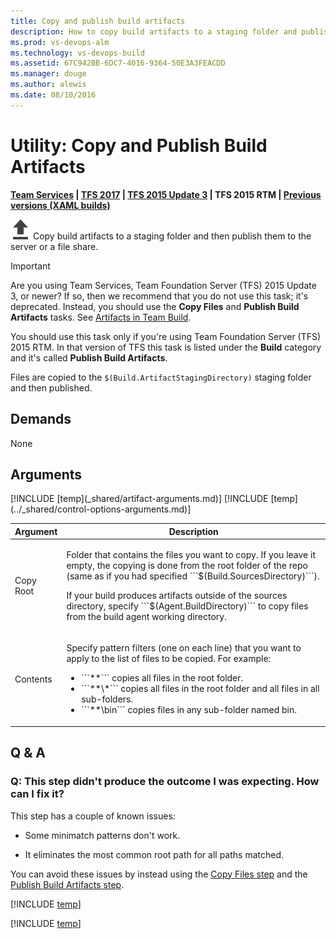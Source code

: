 ```yaml
---
title: Copy and publish build artifacts
description: How to copy build artifacts to a staging folder and publish them with Visual Studio Team Services
ms.prod: vs-devops-alm
ms.technology: vs-devops-build
ms.assetid: 67C942BB-6DC7-4016-9364-50E3A3FEACDD
ms.manager: douge
ms.author: alewis
ms.date: 08/10/2016
---
```


# Utility: Copy and Publish Build Artifacts

**[Team Services](publish-build-artifacts.md) | [TFS 2017](publish-build-artifacts.md) | [TFS 2015 Update 3](publish-build-artifacts.md) | TFS 2015 RTM | [Previous versions (XAML builds)](http://msdn.microsoft.com/library/ms181709%28v=vs.120%29.aspx)**

![](_img/copy-and-publish-build-artifacts.png) Copy build artifacts to a staging folder and then publish them to the server or a file share.

> [!IMPORTANT]
> 
> Are you using Team Services, Team Foundation Server (TFS) 2015 Update 3, or newer? If so, then we recommend that you do not use this task; it's deprecated. Instead, you should use the **Copy Files** and **Publish Build Artifacts** tasks. See [Artifacts in Team Build](../../concepts/definitions/build-release/artifacts.md).
>
> You should use this task only if you're using Team Foundation Server (TFS) 2015 RTM. In that version of TFS this task is listed under the **Build** category and it's called **Publish Build Artifacts**.
> 

Files are copied to the `$(Build.ArtifactStagingDirectory)` staging folder and then published.

## Demands

None

## Arguments

<table>
<thead>
<tr>
<th>Argument</th>
<th>Description</th>
</tr>
</thead>
<tr>
<td>Copy Root</td>
<td>
<p>Folder that contains the files you want to copy. If you leave it empty, the copying is done from the root folder of the repo (same as if you had specified ```$(Build.SourcesDirectory)```).</p>
<p>If your build produces artifacts outside of the sources directory, specify ```$(Agent.BuildDirectory)``` to copy files from the build agent working directory.</p>
</td>
</tr>
<tr>
<td>Contents</td>
<td><p>Specify pattern filters (one on each line) that you want to apply to the list of files to be copied. For example:
</p>
<ul>
<li>```**``` copies all files in the root folder.</li>
<li>```**\*``` copies all files in the root folder and all files in all sub-folders.</li>
<li>```**\bin``` copies files in any sub-folder named bin.</li>
</ul>
</td>
</tr>
[!INCLUDE [temp](_shared/artifact-arguments.md)]
[!INCLUDE [temp](../_shared/control-options-arguments.md)]
</table>


## Q & A

<!-- BEGINSECTION class="md-qanda" -->

### Q: This step didn't produce the outcome I was expecting. How can I fix it?

This step has a couple of known issues:

* Some minimatch patterns don't work.

* It eliminates the most common root path for all paths matched.

You can avoid these issues by instead using the [Copy Files step](copy-files.md) and the [Publish Build Artifacts step](publish-build-artifacts.md).

[!INCLUDE [temp](../_shared/build-step-common-qa.md)]

[!INCLUDE [temp](../../_shared/qa-versions.md)]


<!-- ENDSECTION -->